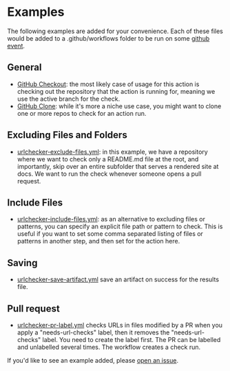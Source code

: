 # Examples

The following examples are added for your convenience. Each of these files
would be added to a .github/workflows folder to be run on some [github event](https://help.github.com/en/actions/reference/events-that-trigger-workflows).

## General

- [GitHub Checkout](urlchecker-checkout.yml): the most likely case of usage for this action is checking out the repository that the action is running for, meaning we use the active branch for the check.
- [GitHub Clone](urlchecker-clone.yml): while it's more a niche use case, you might want to clone one or more repos to check for an action run.

## Excluding Files and Folders

- [urlchecker-exclude-files.yml](urlchecker-exclude-files.yml): in this example, we have a repository where we want to check only a README.md file at the root, and importantly, skip over an entire subfolder that serves a rendered site at docs. We want to run the check whenever someone opens a pull request.

## Include Files

- [urlchecker-include-files.yml](urlchecker-include-files.yml): as an alternative to excluding files or patterns, you can specify an explicit file path or pattern to check. This is useful if you want to set some comma separated listing of files or patterns in another step, and then set for the action here.

## Saving

- [urlchecker-save-artifact.yml](urlchecker-save-artifact.yml) save an artifact on success for the results file.

## Pull request

- [urlchecker-pr-label.yml](urlchecker-pr-label.yml) checks URLs in files modified by a PR when you apply a "needs-url-checks" label, then it removes the "needs-url-checks" label. You need to create the label first. The PR can be labelled and unlabelled several times. The workflow creates a check run.

If you'd like to see an example added, please [open an issue](https://github.com/urlstechie/urlchecker-action/issues).
